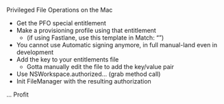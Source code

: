 Privileged File Operations on the Mac

* Get the PFO special entitlement
* Make a provisioning profile using that entitlement
	* (if using Fastlane, use this template in Match: “”)
* You cannot use Automatic signing anymore, in full manual-land even in development
* Add the key to your entitlements file
	* Gotta manually edit the file to add the key/value pair
* Use NSWorkspace.authorized... (grab method call)
* Init FileManager with the resulting authorization

... Profit